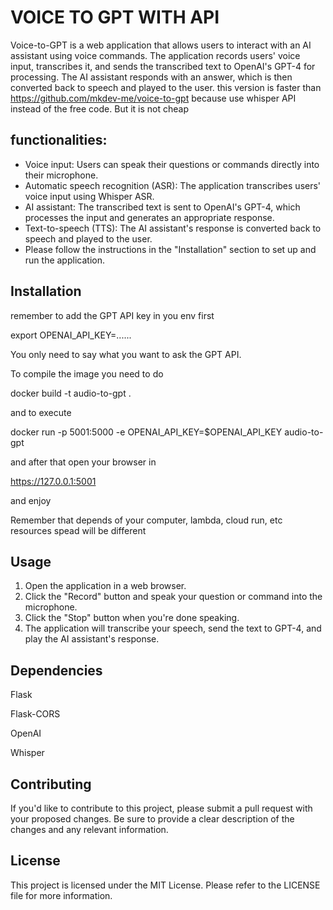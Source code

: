 # VOICE TO GPT WITH API


Voice-to-GPT is a web application that allows users to interact with an AI assistant using voice commands. The application records users' voice input, transcribes it, and sends the transcribed text to OpenAI's GPT-4 for processing. The AI assistant responds with an answer, which is then converted back to speech and played to the user. this version is faster than https://github.com/mkdev-me/voice-to-gpt because use whisper API instead of the free code. But it is not cheap

## **functionalities:**

* Voice input: Users can speak their questions or commands directly into their microphone.
* Automatic speech recognition (ASR): The application transcribes users' voice input using Whisper ASR.
* AI assistant: The transcribed text is sent to OpenAI's GPT-4, which processes the input and generates an appropriate response.
* Text-to-speech (TTS): The AI assistant's response is converted back to speech and played to the user.
* Please follow the instructions in the "Installation" section to set up and run the application.

## Installation

remember to add the GPT API key in you env first

export  OPENAI_API_KEY=......


You only need to say what you want to ask the GPT API.

To compile the image you need to do 

 docker build -t audio-to-gpt .  

and to execute 

docker run -p 5001:5000 -e OPENAI_API_KEY=$OPENAI_API_KEY audio-to-gpt  

and after that open your browser in

https://127.0.0.1:5001

and enjoy


Remember that depends of your computer, lambda, cloud run, etc resources spead will be different


## Usage


1. Open the application in a web browser.
2. Click the "Record" button and speak your question or command into the microphone.
3. Click the "Stop" button when you're done speaking.
4. The application will transcribe your speech, send the text to GPT-4, and play the AI assistant's response.


## Dependencies

Flask

Flask-CORS

OpenAI

Whisper


## Contributing

If you'd like to contribute to this project, please submit a pull request with your proposed changes. Be sure to provide a clear description of the changes and any relevant information.

## License

This project is licensed under the MIT License. Please refer to the LICENSE file for more information.
